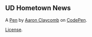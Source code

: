 UD Hometown News
----------------


A [Pen](https://codepen.io/aclaycomb/pen/RweYBrV) by [Aaron Claycomb](https://codepen.io/aclaycomb) on [CodePen](https://codepen.io).

[License](https://codepen.io/license/pen/RweYBrV).
